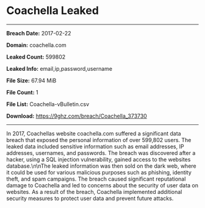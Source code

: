 # Coachella Leaked

------------
**Breach Date:** 2017-02-22

**Domain:** coachella.com

**Leaked Count:** 599802

**Leaked Info:** email,ip,password,username

**File Size:** 67.94 MiB

**File Count:** 1

**File List:** Coachella-vBulletin.csv

**Download:** https://9ghz.com/breach/Coachella_373730

------------
In 2017, Coachellas website coachella.com suffered a significant data breach that exposed the personal information of over 599,802 users. The leaked data included sensitive information such as email addresses, IP addresses, usernames, and passwords. The breach was discovered after a hacker, using a SQL injection vulnerability, gained access to the websites database.\n\nThe leaked information was then sold on the dark web, where it could be used for various malicious purposes such as phishing, identity theft, and spam campaigns. The breach caused significant reputational damage to Coachella and led to concerns about the security of user data on websites. As a result of the breach, Coachella implemented additional security measures to protect user data and prevent future attacks.

